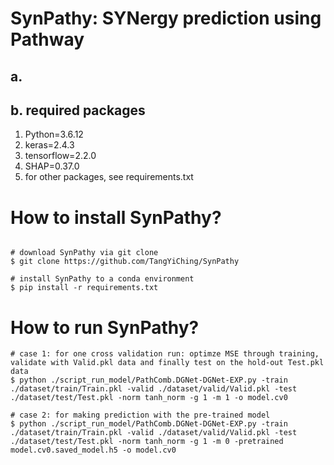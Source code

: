 # SynPathy: SYNergy prediction using Pathway

## a. 


## b. required packages
1. Python=3.6.12
2. keras=2.4.3
3. tensorflow=2.2.0
4. SHAP=0.37.0
5. for other packages, see requirements.txt

# How to install SynPathy?

```{python}

# download SynPathy via git clone
$ git clone https://github.com/TangYiChing/SynPathy

# install SynPathy to a conda environment 
$ pip install -r requirements.txt
```
# How to run SynPathy?

```{python}
# case 1: for one cross validation run: optimze MSE through training, validate with Valid.pkl data and finally test on the hold-out Test.pkl data
$ python ./script_run_model/PathComb.DGNet-DGNet-EXP.py -train ./dataset/train/Train.pkl -valid ./dataset/valid/Valid.pkl -test ./dataset/test/Test.pkl -norm tanh_norm -g 1 -m 1 -o model.cv0

# case 2: for making prediction with the pre-trained model
$ python ./script_run_model/PathComb.DGNet-DGNet-EXP.py -train ./dataset/train/Train.pkl -valid ./dataset/valid/Valid.pkl -test ./dataset/test/Test.pkl -norm tanh_norm -g 1 -m 0 -pretrained model.cv0.saved_model.h5 -o model.cv0
```
